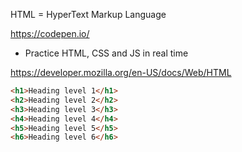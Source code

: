 HTML = HyperText Markup Language 

https://codepen.io/
* Practice HTML, CSS and JS in real time

https://developer.mozilla.org/en-US/docs/Web/HTML

```html
<h1>Heading level 1</h1>
<h2>Heading level 2</h2>
<h3>Heading level 3</h3>
<h4>Heading level 4</h4>
<h5>Heading level 5</h5>
<h6>Heading level 6</h6>
```

